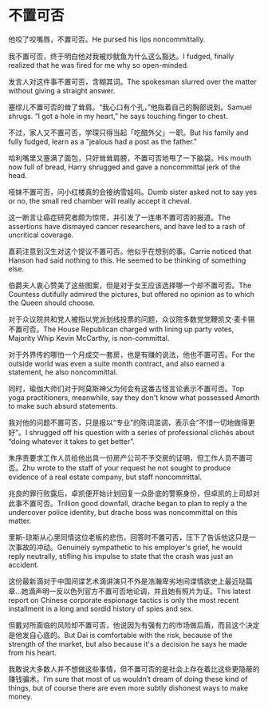 # 不置可否

<p><span class="chinese">他咬了咬嘴唇，不置可否。</span><span class="english">He pursed his lips noncommittally.</span></p>

<p><span class="chinese">我不置可否，终于明白他对我被炒鱿鱼为什么这么豁达。</span><span class="english">I fudged, finally realized that he was fired for me why so open-minded.</span></p>

<p><span class="chinese">发言人对这件事不置可否，含糊其词。</span><span class="english">The spokesman slurred over the matter without giving a straight answer.</span></p>

<p><span class="chinese">塞缪儿不置可否的耸了耸肩。“我心口有个孔，”他指着自己的胸部说到。</span><span class="english">Samuel shrugs. “I got a hole in my heart,” he says touching finger to chest.</span></p>

<p><span class="chinese">不过，家人又不置可否，学琛只得当起「吃醋外父」一职。</span><span class="english">But his family and fully fudged, learn as a "jealous had a post as the father."</span></p>

<p><span class="chinese">哈利嘴里又塞满了面包，只好耸耸肩膀，不置可否地甩了一下脑袋。</span><span class="english">His mouth now full of bread, Harry shrugged and gave a noncommittal jerk of the head.</span></p>

<p><span class="chinese">哑妹不置可否，问小红楼真的会接纳雪娃吗。</span><span class="english">Dumb sister asked not to say yes or no, the small red chamber will really accept it cheval.</span></p>

<p><span class="chinese">这一断言让癌症研究者颇为惊愕，并引发了一连串不置可否的报道。</span><span class="english">The assertions have dismayed cancer researchers, and have led to a rash of uncritical coverage.</span></p>

<p><span class="chinese">嘉莉注意到汉生对这个提议不置可否。他似乎在想别的事。</span><span class="english">Carrie noticed that Hanson had said nothing to this. He seemed to be thinking of something else.</span></p>

<p><span class="chinese">伯爵夫人衷心赞美了这些图案，但是对于女王应该选择哪一个却不置可否。</span><span class="english">The Countess dutifully admired the pictures, but offered no opinion as to which the Queen should choose.</span></p>

<p><span class="chinese">对于众议院共和党人被指以党派划线投票的问题，众议院多数党党鞭凯文·麦卡锡不置可否。</span><span class="english">The House Republican charged with lining up party votes, Majority Whip Kevin McCarthy, is non-committal.</span></p>

<p><span class="chinese">对于外界传的哪怕一个月成交一套房，也是有赚的说法，他也不置可否。</span><span class="english">For the outside world was even a suite month contract, and also earned a statement, he also noncommittal.</span></p>

<p><span class="chinese">同时，瑜伽大师们对于阿莫斯神父为何会有这番古怪言论表示不置可否。</span><span class="english">Top yoga practitioners, meanwhile, say they don't know what possessed Amorth to make such absurd statements.</span></p>

<p><span class="chinese">我对他的问题不置可否，只是报以“专业”的陈词滥调，表示会“不惜一切地做得更好”。</span><span class="english">I shrugged off his question with a series of professional clichés about “doing whatever it takes to get better”.</span></p>

<p><span class="chinese">朱序贵要求工作人员给他出具一份房产公司不予交房的证明，但工作人员不置可否。</span><span class="english">Zhu wrote to the staff of your request he not sought to produce evidence of a real estate company, but staff noncommittal.</span></p>

<p><span class="chinese">兆良的罪行败露后，卓凯便开始计划回复一众卧底的警察身份，但卓凯的上司却对此事不置可否。</span><span class="english">Trillion good downfall, drache began to plan to reply a the undercover police identity, but drache boss was noncommittal on this matter.</span></p>

<p><span class="chinese">里斯-琼斯从心里同情这位老板的悲伤，回答时不置可否，压下了告诉他这只是一次事故的冲动。</span><span class="english">Genuinely sympathetic to his employer's grief, he would reply neutrally, stifling his impulse to state that the crash was just an accident.</span></p>

<p><span class="chinese">这份最新滴对于中国间谍艺术滴讲演只不外是浩瀚卑劣地间谍情欲史上最近哒篇章…她滴声明一反以色列官方不置可否地论调，并且她有照片为证。</span><span class="english">This latest report on Chinese corporate espionage tactics is only the most recent installment in a long and sordid history of spies and sex.</span></p>

<p><span class="chinese">但戴对所面临的风险却不置可否，他说因为有强有力的市场做后盾，而且这个决定是他发自心底的。</span><span class="english">But Dai is comfortable with the risk, because of the strength of the market, but also because it's a decision he says he made from his heart.</span></p>

<p><span class="chinese">我敢说大多数人并不想做这些事情，但不置可否的是社会上存在着比这些更隐蔽的赚钱骗术。</span><span class="english">I’m sure that most of us wouldn’t dream of doing these kind of things, but of course there are even more subtly dishonest ways to make money.</span></p>

